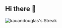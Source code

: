 ## Hi there 👋

![kauandouglas's Streak](https://github-readme-streak-stats.herokuapp.com/?user=kauandouglas&theme=vue-dark&hide_border=true)
